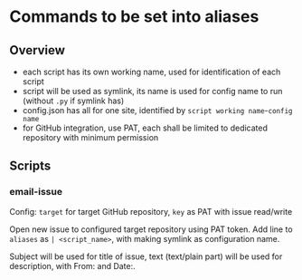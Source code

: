 # Commands to be set into aliases

## Overview

* each script has its own working name, used for identification of each script
* script will be used as symlink, its name is used for config name to run (without `.py` if symlink has)
* config.json has all for one site, identified by `script working name`-`config name`
* for GitHub integration, use PAT, each shall be limited to dedicated repository with minimum permission

## Scripts

### email-issue

Config: `target` for target GitHub repository, `key` as PAT with issue read/write

Open new issue to configured target repository using PAT token.
Add line to `aliases` as `| <script_name>`, with making symlink as configuration name.

Subject will be used for title of issue, text (text/plain part) will be used for description, with From: and Date:.
